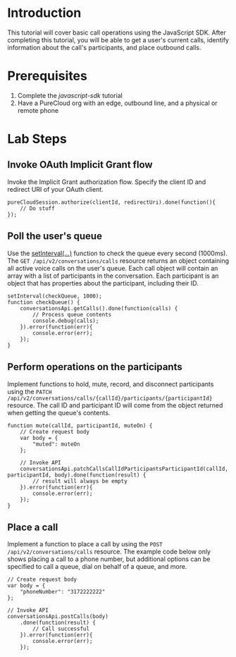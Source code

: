 # Introduction

This tutorial will cover basic call operations using the JavaScript SDK. After completing this tutorial, you will be able to get a user's current calls, identify information about the call's participants, and place outbound calls.

# Prerequisites

1. Complete the _javascript-sdk_ tutorial
2. Have a PureCloud org with an edge, outbound line, and a physical or remote phone

# Lab Steps

## Invoke OAuth Implicit Grant flow

Invoke the Implicit Grant authorization flow. Specify the client ID and redirect URI of your OAuth client.

```
pureCloudSession.authorize(clientId, redirectUri).done(function(){
    // Do stuff
});
```

## Poll the user's queue

Use the [setInterval(...)](http://www.w3schools.com/jsref/met_win_setinterval.asp) function to check the queue every second (1000ms). The `GET /api/v2/conversations/calls` resource returns an object containing all active voice calls on the user's queue. Each call object will contain an array with a list of participants in the conversation. Each participant is an object that has properties about the participant, including their ID.

```
setInterval(checkQueue, 1000);
function checkQueue() {
	conversationsApi.getCalls().done(function(calls) {
	    // Process queue contents
	    console.debug(calls);
	}).error(function(err){
		console.error(err);
	});
}
```

## Perform operations on the participants

Implement functions to hold, mute, record, and disconnect participants using the `PATCH /api/v2/conversations/calls/{callId}/participants/{participantId}` resource. The call ID and participant ID will come from the object returned when getting the queue's contents.

```
function mute(callId, participantId, muteOn) {
	// Create request body
	var body = {
		"muted": muteOn
	};

	// Invoke API
	conversationsApi.patchCallsCallIdParticipantsParticipantId(callId, participantId, body).done(function(result) {
		// result will always be empty
	}).error(function(err){
		console.error(err);
	});
}
```

## Place a call

Implement a function to place a call by using the `POST /api/v2/conversations/calls` resource. The example code below only shows placing a call to a phone number, but additional options can be specified to call a queue, dial on behalf of a queue, and more.

```
// Create request body
var body = {
	"phoneNumber": "3172222222"
};

// Invoke API
conversationsApi.postCalls(body)
	.done(function(result) {
		// Call successful
	}).error(function(err){
		console.error(err);
	});
```
